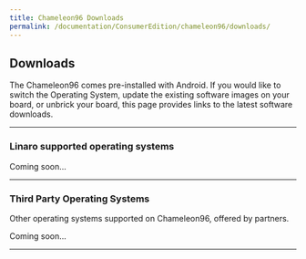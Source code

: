 ```yaml
---
title: Chameleon96 Downloads
permalink: /documentation/ConsumerEdition/chameleon96/downloads/
---
```

## Downloads

The Chameleon96 comes pre-installed with Android. If you would like to switch the Operating System, update the existing software images on your board, or unbrick your board, this page provides links to the latest software downloads.

***

### Linaro supported operating systems

Coming soon...

***

### Third Party Operating Systems

Other operating systems supported on Chameleon96, offered by partners.

Coming soon...

***
